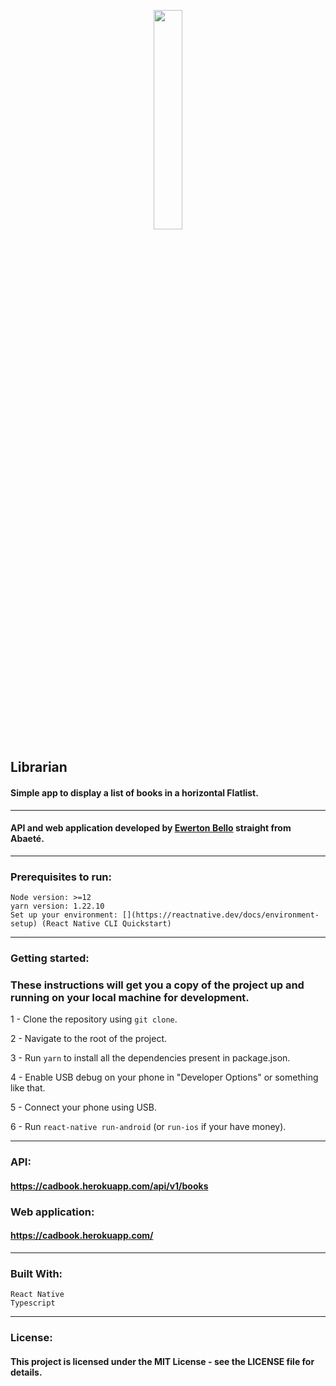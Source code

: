 <p align="center">
  <img src="./.github/librarian.gif" 
  width="30%" 
  height="30%"/>
</p>

## Librarian
#### Simple app to display a list of books in a horizontal Flatlist.

---

#### API and web application developed by [Ewerton Bello](https://github.com/EwertonBello/CadBook) straight from Abaeté.

---

### Prerequisites to run:
    Node version: >=12
    yarn version: 1.22.10
    Set up your environment: [](https://reactnative.dev/docs/environment-setup) (React Native CLI Quickstart)

---

### Getting started:
### These instructions will get you a copy of the project up and running on your local machine for development.

1 - Clone the repository using `git clone`.

2 - Navigate to the root of the project.

3 - Run ``yarn`` to install all the dependencies present in package.json.

4 - Enable USB debug on your phone in "Developer Options" or something like that.

5 - Connect your phone using USB.

6 - Run `react-native run-android` (or `run-ios` if your have money).

---

### API:
#### https://cadbook.herokuapp.com/api/v1/books

### Web application: 
#### https://cadbook.herokuapp.com/

---

### Built With:
    React Native
    Typescript

---

### License:
#### This project is licensed under the MIT License - see the LICENSE file for details.
